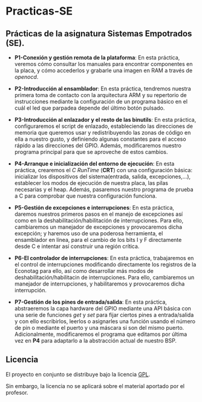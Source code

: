 Practicas-SE  
========================

Prácticas de la asignatura Sistemas Empotrados (SE).  
------------------------

- **P1-Conexión y gestión remota de la plataforma**: En esta práctica, veremos cómo consultar los manuales para encontrar componentes en la placa, y cómo accederlos y grabarle una imagen en RAM a través de *openocd*.  

- **P2-Introducción al ensamblador**: En esta práctica, tendremos nuestra primera toma de contacto con la arquitectura ARM y su repertorio de instrucciones mediante la configuración de un programa básico en el cuál el led que parpadea depende del último botón pulsado.  

- **P3-Introducción al enlazador y el resto de las binutils**: En esta práctica, configuraremos el script de enlazado, estableciendo las direcciones de memoria que queremos usar y redistribuyendo las zonas de código en ella a nuestro gusto, y definiendo algunas constantes para el acceso rápido a las direcciones del GPIO. Además, modificaremos nuestro programa principal para que se aproveche de estos cambios.  

- **P4-Arranque e inicialización del entorno de ejecución**: En esta práctica, crearemos el *C RunTime* (**CRT**) con una configuración básica: inicializar los dispositivos del sistema(entrada, salida, excepciones,...), establecer los modos de ejecución de nuestra placa, las pilas necesarias y el heap. Además, pasaremos nuestro programa de prueba a C para comprobar que nuestra configuración funciona.  

- **P5-Gestión de excepciones e interrupciones**: En esta práctica, daremos nuestros primeros pasos en el manejo de excepciones así como en la deshabilitación/habilitación de interrupciones. Para ello, cambiaremos un manejador de excepciones y provocaremos dicha excepción; y haremos uso de una poderosa herramienta, el ensamblador en línea, para el cambio de los bits I y F directamente desde C e intentar así construir una región crítica.  

- **P6-El controlador de interrupciones**: En esta práctica, trabajaremos en el control de interrupciones modificando directamente los registros de la Econotag para ello, así como desarrollar más modos de deshabilitación/habilitacin de interrupciones. Para ello, cambiaremos un manejador de interrupciones, y habilitaremos y provocaremos dicha interrupción.  

- **P7-Gestión de los pines de entrada/salida**: En esta práctica, abstraeremos la capa hardware del GPIO mediante una API básica con una serie de funciones *get* y *set* para fijar ciertos pines a entrada/salida y con ello escribirlos, leerlos o asignarles una función usando el número de pin o mediante el puerto y una máscara si son del mismo puerto. Adicionalmente, modificaremos el programa que editamos por última vez en **P4** para adaptarlo a la abstracción actual de nuestro BSP.  

Licencia  
------------------------
El proyecto en conjunto se distribuye bajo la licencia [GPL](https://github.com/oxcar103/Practicas-SE/blob/master/LICENSE).  

Sin embargo, la licencia no se aplicará sobre el material aportado por el profesor.  

